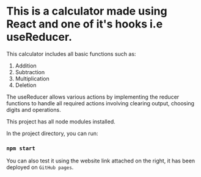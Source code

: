 # This is a calculator made using React and one of it's hooks i.e useReducer. 

This calculator includes all basic functions such as:

1. Addition
2. Subtraction
3. Multiplication
4. Deletion

The useReducer allows various actions by implementing the reducer functions to handle all required actions involving clearing output, choosing digits and operations.

This project has all node modules installed.

In the project directory, you can run:

### `npm start`

You can also test it using the website link attached on the right, it has been deployed on `GitHub pages`.
